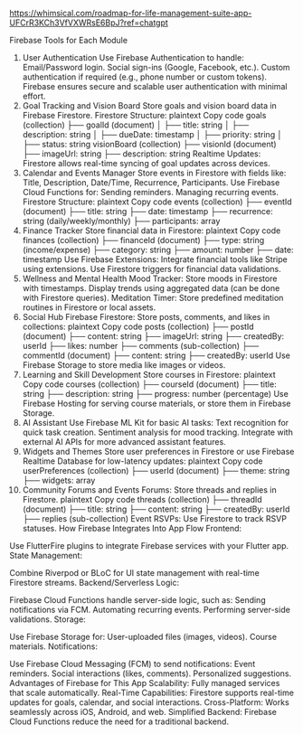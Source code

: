 
https://whimsical.com/roadmap-for-life-management-suite-app-UFCrR3KCh3VfVXWRsE6BpJ?ref=chatgpt


Firebase Tools for Each Module
1. User Authentication
   Use Firebase Authentication to handle:
   Email/Password login.
   Social sign-ins (Google, Facebook, etc.).
   Custom authentication if required (e.g., phone number or custom tokens).
   Firebase ensures secure and scalable user authentication with minimal effort.
2. Goal Tracking and Vision Board
   Store goals and vision board data in Firebase Firestore.
   Firestore Structure:
   plaintext
   Copy code
   goals (collection)
   ├── goalId (document)
   │   ├── title: string
   │   ├── description: string
   │   ├── dueDate: timestamp
   │   ├── priority: string
   │   ├── status: string
   visionBoard (collection)
   ├── visionId (document)
   ├── imageUrl: string
   ├── description: string
   Realtime Updates: Firestore allows real-time syncing of goal updates across devices.
3. Calendar and Events Manager
   Store events in Firestore with fields like:
   Title, Description, Date/Time, Recurrence, Participants.
   Use Firebase Cloud Functions for:
   Sending reminders.
   Managing recurring events.
   Firestore Structure:
   plaintext
   Copy code
   events (collection)
   ├── eventId (document)
   ├── title: string
   ├── date: timestamp
   ├── recurrence: string (daily/weekly/monthly)
   ├── participants: array
4. Finance Tracker
   Store financial data in Firestore:
   plaintext
   Copy code
   finances (collection)
   ├── financeId (document)
   ├── type: string (income/expense)
   ├── category: string
   ├── amount: number
   ├── date: timestamp
   Use Firebase Extensions:
   Integrate financial tools like Stripe using extensions.
   Use Firestore triggers for financial data validations.
5. Wellness and Mental Health
   Mood Tracker:
   Store moods in Firestore with timestamps.
   Display trends using aggregated data (can be done with Firestore queries).
   Meditation Timer:
   Store predefined meditation routines in Firestore or local assets.
6. Social Hub
   Firebase Firestore:
   Store posts, comments, and likes in collections:
   plaintext
   Copy code
   posts (collection)
   ├── postId (document)
   ├── content: string
   ├── imageUrl: string
   ├── createdBy: userId
   ├── likes: number
   ├── comments (sub-collection)
   ├── commentId (document)
   ├── content: string
   ├── createdBy: userId
   Use Firebase Storage to store media like images or videos.
7. Learning and Skill Development
   Store courses in Firestore:
   plaintext
   Copy code
   courses (collection)
   ├── courseId (document)
   ├── title: string
   ├── description: string
   ├── progress: number (percentage)
   Use Firebase Hosting for serving course materials, or store them in Firebase Storage.
8. AI Assistant
   Use Firebase ML Kit for basic AI tasks:
   Text recognition for quick task creation.
   Sentiment analysis for mood tracking.
   Integrate with external AI APIs for more advanced assistant features.
9. Widgets and Themes
   Store user preferences in Firestore or use Firebase Realtime Database for low-latency updates:
   plaintext
   Copy code
   userPreferences (collection)
   ├── userId (document)
   ├── theme: string
   ├── widgets: array
10. Community Forums and Events
    Forums:
    Store threads and replies in Firestore.
    plaintext
    Copy code
    threads (collection)
    ├── threadId (document)
    ├── title: string
    ├── content: string
    ├── createdBy: userId
    ├── replies (sub-collection)
    Event RSVPs:
    Use Firestore to track RSVP statuses.
    How Firebase Integrates Into App Flow
    Frontend:

Use FlutterFire plugins to integrate Firebase services with your Flutter app.
State Management:

Combine Riverpod or BLoC for UI state management with real-time Firestore streams.
Backend/Serverless Logic:

Firebase Cloud Functions handle server-side logic, such as:
Sending notifications via FCM.
Automating recurring events.
Performing server-side validations.
Storage:

Use Firebase Storage for:
User-uploaded files (images, videos).
Course materials.
Notifications:

Use Firebase Cloud Messaging (FCM) to send notifications:
Event reminders.
Social interactions (likes, comments).
Personalized suggestions.
Advantages of Firebase for This App
Scalability:
Fully managed services that scale automatically.
Real-Time Capabilities:
Firestore supports real-time updates for goals, calendar, and social interactions.
Cross-Platform:
Works seamlessly across iOS, Android, and web.
Simplified Backend:
Firebase Cloud Functions reduce the need for a traditional backend.